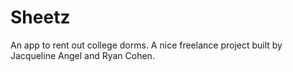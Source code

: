 Sheetz
======

An app to rent out college dorms. A nice freelance project built by Jacqueline Angel and Ryan Cohen.
